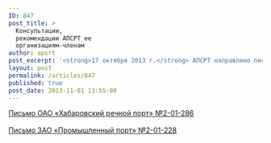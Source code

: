 ```yaml
---
ID: 847
post_title: >
  Консультации,
  рекомендации АПСРТ ее
  организациям-членам
author: apsrt
post_excerpt: '<strong>17 октября 2013 г.</strong> АПСРТ направлено письмо ОАО «Хабаровский речной торговый порт» за N 2-01-286  в ответ на его запрос по вопросу водопользования. Ранее (22.08.2013 г.) по примерно аналогичному запросу  АПСРТ было направлено письмо за N 2-01-228 в ЗАО «Промышленный порт»'
layout: post
permalink: /articles/847
published: true
post_date: 2013-11-01 13:55:00
---
```

<a href="http://www.apsrt.ru/docs/hh15.doc"><span style="text-decoration:underline;"> Письмо ОАО «Хабаровский речной порт» №2-01-286 </span></a><br />
<br />
 <a href="http://www.apsrt.ru/docs/hh14.doc"><span style="text-decoration:underline;"> Письмо ЗАО «Промышленный порт» №2-01-228 </span></a>